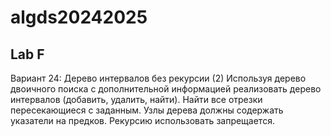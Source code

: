 
# algds20242025


## Lab F

Вариант 24: Дерево интервалов без рекурсии (2)
Используя дерево двоичного поиска с дополнительной информацией реализовать дерево интервалов
(добавить, удалить, найти). Найти все отрезки пересекающиеся с заданным. Узлы дерева должны
содержать указатели на предков. Рекурсию использовать запрещается.

